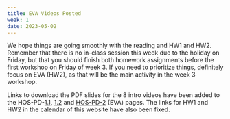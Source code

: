 ```yaml
---
title: EVA Videos Posted
week: 1
date: 2023-05-02
---
```


<!-- <a href="" target="_blank">link</a> -->
<!-- <a href="https://tudelft-citg.github.io/HOS-prob-design/unlisted/assignment.html" target="_blank">Start HW 1</a> -->

We hope things are going smoothly with the reading and HW1 and HW2. Remember that there is no in-class session this week due to the holiday on Friday, but that you should finish both homework assignments before the first workshop on Friday of week 3. If you need to prioritize things, definitely focus on EVA (HW2), as that will be the main activity in the week 3 workshop.

Links to download the PDF slides for the 8 intro videos have been added to the HOS-PD-<a href="https://tudelft-citg.github.io/HOS-prob-design/PD/01_01_unit_intro.html" target="_blank">1.1</a>, <a href="https://tudelft-citg.github.io/HOS-prob-design/PD/01_02_rbd.html" target="_blank">1.2</a> and <a href="https://tudelft-citg.github.io/HOS-prob-design/PD/02_00_EVA.html" target="_blank">HOS-PD-2</a> (EVA) pages. The links for HW1 and HW2 in the calendar of this website have also been fixed. 